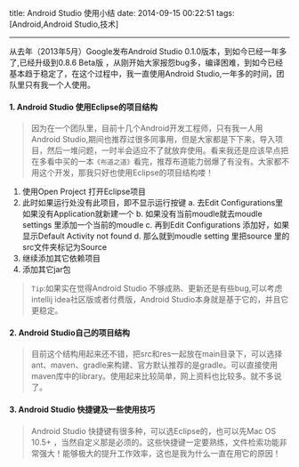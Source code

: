 title: Android Studio 使用小结
date: 2014-09-15 00:22:51
tags: [Android,Android Studio,技术]

---

从去年（2013年5月）Google发布Android Studio 0.1.0版本，到如今已经一年多了,已经升级到0.8.6 Beta版 ，从刚开始大家报怨bug多，编译困难，到如今已经基本趋于稳定了，在这个过程中，我一直使用Android Studio,一年多的时间，团队里只有我一个人使用。
<!-- more -->
#### 1. Android Studio 使用Eclipse的项目结构
> 因为在一个团队里，目前十几个Android开发工程师，只有我一人用Android Studio,期间也推荐过很多同事用，但是大家都是下下来，导入项目，然后一堆问题，一时半会适应不了就放弃使用。看来我还是应该早点把在多看中买的一本`《布道之道》`看完，推荐布道能力弱爆了有没有。大家都不用这个开发，那我只好也使用Eclipse的项目结构喽！

1. 使用Open Project 打开Eclipse项目
2. 此时如果运行处没有此项目，即不显示运行按键
	a. 去Edit Configurations里 如果没有Application就新建一个
	b. 如果没有当前moudle就去moudle settings 里添加一个当前的moudle
	c. 再到Edit Configurations 添加好，如果显示Default Activity not found
	d. 那么就到moudle setting 里把source 里的src文件夹标记为Source
3. 继续添加其它依赖项目
4. 添加其它jar包

> `Tip`:如果实在觉得Android Studio 不够成熟、更新还是有些bug,可以考虑intellij idea社区版或者付费版，Android Studio本身就是基于它的，并且它更稳定。



#### 2. Android Studio自己的项目结构
> 目前这个结构用起来还不错，把src和res一起放在main目录下，可以选择ant、maven、gradle来构建、官方默认推荐的是gradle。可以直接使用maven库中的library。使用起来比较简单，网上资料也比较多。就不多说了。

#### 3. Android Studio 快捷键及一些使用技巧
> Android Studio 快捷键有很多种，可以选Eclipse的，也可以先Mac OS 10.5+ ，当然自定义那是必须的。这些快捷键一定要熟练，文件检索功能非常强大！能够极大的提升工作效率，这也是我为什么一直在用它的原因！


